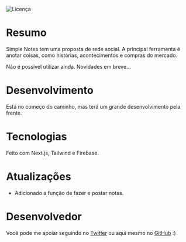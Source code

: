 ﻿![Licença](https://img.shields.io/github/license/otaviozin/SimpleNotes?style=flat-square)

# Resumo
Simple Notes tem uma proposta de rede social. A principal ferramenta é anotar coisas, como histórias, acontecimentos e compras do mercado.

Não é possível utilizar ainda. Novidades em breve...

# Desenvolvimento
Está no começo do caminho, mas terá um grande desenvolvimento pela frente.

# Tecnologias
Feito com Next.js, Tailwind e Firebase.

# Atualizações
- Adicionado a função de fazer e postar notas.

# Desenvolvedor
Você pode me apoiar seguindo no [Twitter](https://twitter.com/_otaviozin) ou aqui mesmo no [GitHub](https://github.com/otaviozin) :)
